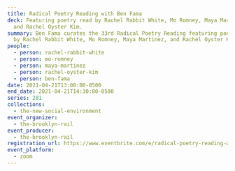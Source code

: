 ```yaml
---
title: Radical Poetry Reading with Ben Fama
deck: Featuring poetry read by Rachel Rabbit White, Mo Romney, Maya Martinez,
  and Rachel Oyster Kim.
summary: Ben Fama curates the 33rd Radical Poetry Reading featuring poetry read
  by Rachel Rabbit White, Mo Romney, Maya Martinez, and Rachel Oyster Kim.
people:
  - person: rachel-rabbit-white
  - person: mo-romney
  - person: maya-martinez
  - person: rachel-oyster-kim
  - person: ben-fama
date: 2021-04-21T13:00:00-0500
end_date: 2021-04-21T14:30:00-0500
series: 281
collections:
  - the-new-social-environment
event_organizer:
  - the-brooklyn-rail
event_producer:
  - the-brooklyn-rail
registration_url: https://www.eventbrite.com/e/radical-poetry-reading-with-ben-fama-tickets-151127549569
event_platform:
  - zoom
---
```

